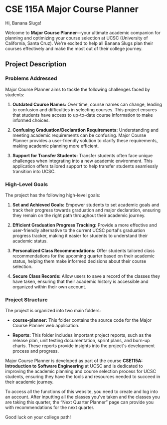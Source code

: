 # CSE 115A Major Course Planner

Hi, Banana Slugs!

Welcome to **Major Course Planner**—your ultimate academic companion for planning and optimizing your course selection at UCSC (University of California, Santa Cruz). We're excited to help all Banana Slugs plan their courses effectively and make the most out of their college journey.

## Project Description

### Problems Addressed

Major Course Planner aims to tackle the following challenges faced by students:

1. **Outdated Course Names:** Over time, course names can change, leading to confusion and difficulties in selecting courses. This project ensures that students have access to up-to-date course information to make informed choices.

2. **Confusing Graduation/Declaration Requirements:** Understanding and meeting academic requirements can be confusing. Major Course Planner provides a user-friendly solution to clarify these requirements, making academic planning more efficient.

3. **Support for Transfer Students:** Transfer students often face unique challenges when integrating into a new academic environment. This application offers tailored support to help transfer students seamlessly transition into UCSC.

### High-Level Goals

The project has the following high-level goals:

1. **Set and Achieved Goals:** Empower students to set academic goals and track their progress towards graduation and major declaration, ensuring they remain on the right path throughout their academic journey.

2. **Efficient Graduation Progress Tracking:** Provide a more effective and user-friendly alternative to the current UCSC portal's graduation progress tracker, making it easier for students to understand their academic status.

3. **Personalized Class Recommendations:** Offer students tailored class recommendations for the upcoming quarter based on their academic status, helping them make informed decisions about their course selection.

4. **Secure Class Records:** Allow users to save a record of the classes they have taken, ensuring that their academic history is accessible and organized within their own account.

### Project Structure

The project is organized into two main folders:

- **course-planner:** This folder contains the source code for the Major Course Planner web application.

- **Reports:** This folder includes important project reports, such as the release plan, unit testing documentation, sprint plans, and burn-up charts. These reports provide insights into the project's development process and progress.

Major Course Planner is developed as part of the course **CSE115A: Introduction to Software Engineering** at UCSC and is dedicated to improving the academic planning and course selection process for UCSC students, ensuring they have the tools and resources needed to succeed in their academic journey.

To access all the functions of this website, you need to create and log into an account. After inputting all the classes you've taken and the classes you are taking this quarter, the “Next Quarter Planner” page can provide you with recommendations for the next quarter.

Good luck on your college path!
